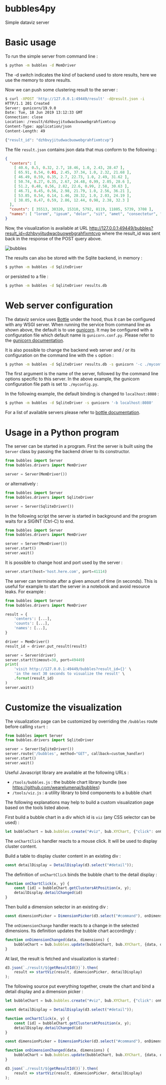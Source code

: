 # bubbles4py
Simple dataviz server

# Basic usage

To run the simple server from command line :
```bash
$ python -m bubbles -d MemDriver
```

The -d switch indicates the kind of backend used to store results, 
here we use the memory to store results.

Now we can push some clustering result to the server :
```bash
$ curl -XPOST 'http://127.0.0.1:49449/result' -d@result.json -i
HTTP/1.1 201 Created
Server: gunicorn/19.9.0
Date: Tue, 18 Jun 2019 13:12:33 GMT
Connection: close
Location: /result/dzhbvyjitudwacbuowebgrahfixmtcvp
Content-Type: application/json
Content-Length: 49

{"result_id": "dzhbvyjitudwacbuowebgrahfixmtcvp"}
```

The file ```result.json``` contains json data that mus conform to the 
following :

```json
{
  "centers": [
    [ 40.6, 0.5, 0.32, 2.7, 18.46, 1.0, 2.43, 28.47 ],
    [ 65.91, 0.54, 0.01, 2.45, 37.34, 1.0, 2.32, 21.68 ],
    [ 46.49, 0.59, 0.35, 2.7, 22.73, 1.0, 2.49, 31.62 ],
    [ 50.74, 0.27, 0.35, 2.67, 24.48, 0.99, 2.05, 28.6 ],
    [ 51.2, 0.48, 0.56, 2.82, 22.6, 0.99, 2.58, 30.63 ],
    [ 46.71, 0.45, 0.56, 2.98, 21.79, 1.0, 2.56, 36.21 ],
    [ 53.85, 0.54, 0.14, 1.46, 28.32, 1.0, 2.03, 24.19 ],
    [ 38.05, 0.47, 0.59, 2.86, 12.44, 0.98, 2.38, 32.3 ]
  ],
  "counts": [ 35513, 30320, 15310, 5792, 8119, 11805, 5739, 3708 ],
  "names": [ "lorem", "ipsum", "dolor", "sit", "amet", "consectetur", "adipiscing", "elit" ]
}
```
Now, the visualization is available at URL 
http://127.0.0.1:49449/bubbles?result_id=dzhbvyjitudwacbuowebgrahfixmtcvp
where the result_id was sent back in the response of the POST query above.

![bubbles]( bubbles.png "bubbles visualization" )

The results can also be stored with the Sqlite backend, in memory :
```bash
$ python -m bubbles -d SqliteDriver
```
or persisted to a file :
```bash
$ python -m bubbles -d SqliteDriver results.db
```

# Web server configuration

The dataviz service uses [Bottle](https://bottlepy.org/) under the hood, thus
it can be configured with any WSGI server. When running the service
from command line as shown above, the default is to use 
[gunicorn](https://gunicorn.org). It may be configured with a configuration
file which default name is `gunicorn.conf.py`. Please refer to the
[gunicorn documentation](http://docs.gunicorn.org/en/stable/configure.html).

It is also possible to change the backend web server and / or its
configuration on the command line with the `s` option :
```bash
$ python -m bubbles -d SqliteDriver results.db -s gunicorn '-c ./myconfig.py'
```
The first argument is the name of the server, followed by the command line
options specific to this server. In the above example, the gunicorn
configuration file path is set to `./myconfig.py`.

In the following example, the default binding is changed to `localhost:8080` :
```bash
$ python -m bubbles -d SqliteDriver -s gunicorn '-b localhost:8080'
```
For a list of available servers please refer to
[bottle documentation](https://bottlepy.org/docs/dev/deployment.html).

# Usage in a Python program

The server can be started in a program.
First the server is built using the `Server` class by passing the backend
driver to its constructor.
```python
from bubbles import Server
from bubbles.drivers import MemDriver

server = Server(MemDriver())
```
or alternatively :
```python
from bubbles import Server
from bubbles.drivers import SqliteDriver

server = Server(SqliteDriver())
```
In the following script
the server is started in background 
and the program waits for a SIGINT (Ctrl-C) to end.
```python
from bubbles import Server
from bubbles.drivers import MemDriver

server = Server(MemDriver())
server.start()
server.wait()
```
It is possible to change host and port used by the server :
```python
server.start(host='host.here.com', port=41114)
```

The server can terminate after a given amount of time (in seconds).
This is useful for example to start the server in a notebook
and avoid resource leaks. For example :
```python
from bubbles import Server
from bubbles.drivers import MemDriver

result = {
    'centers': [...],
    'counts': [...],
    'names': [...],
}

driver = MemDriver()
result_id = driver.put_result(result)

server = Server(driver)
server.start(timeout=30, port=49449)
print(
    'visit http://127.0.0.1:49449/bubbles?result_id={}' \
    'in the next 30 seconds to visualize the result' \
    .format(result_id)
)
server.wait()
```

# Customize the visualization

The visualization page can be customized by overriding the ```/bubbles``` 
route before calling `start` :
```python
from bubbles import Server
from bubbles.drivers import SqliteDriver

server = Server(SqliteDriver())
server.route('/bubbles', method="GET", callback=custom_handler)
server.start()
server.wait()
```

Useful Javascript library are available at the following URLs :
 - `/tools/bubbles.js` : the bubble chart library bundle
 (see https://github.com/wearelumenai/bubbles)
 - `/tools/viz.js` : a utility library to bind components to a bubble chart
 
The following explanations may help to build a custom visualization page
based on the tools listed above.

First build a bubble chart in a div which id is `viz` 
(any CSS selector can be used) :
```javascript
let bubbleChart = bub.bubbles.create("#viz", bub.XYChart, {"click": onChartClick});
```

The `onChartClick` handler reacts to a mouse click.
It will be used to display cluster content.

Build a table to display cluster content in an existing div :
```javascript
const detailDisplay = DetailDisplay(d3.select("#detail"));
```

The definition of `onChartClick` binds the bubble chart to the detail display :
```javascript
function onChartClick(x, y) {
    const [id] = bubbleChart.getClustersAtPosition(x, y);
    detailDisplay.detailChanged(id)
}
```

Then build a dimension selector in an existing div :
```javascript
const dimensionPicker = DimensionPicker(d3.select("#command"), onDimensionChange);
```
The `onDimensionChange` handler reacts to a change in the selected dimensions.
Its definition updates the bubble chart accordingly :
```javascript
function onDimensionChanged(data, dimensions) {
    bubbleChart = bub.bubbles.update(bubbleChart, bub.XYChart, {data, dimensions});
}
```

At last, the result is fetched and visualization is started :
```javascript
d3.json(`./result/${getResultId()}`).then(
    result => startViz(result, dimensionPicker, detailDisplay)
);
```

The following source put everything together,
create the chart and bind a detail display and a dimension picker :
```javascript
let bubbleChart = bub.bubbles.create("#viz", bub.XYChart, {"click": onChartClick});

const detailDisplay = DetailDisplay(d3.select("#detail"));

function onChartClick(x, y) {
    const [id] = bubbleChart.getClustersAtPosition(x, y);
    detailDisplay.detailChanged(id)
}

const dimensionPicker = DimensionPicker(d3.select("#command"), onDimensionChange);

function onDimensionChanged(data, dimensions) {
    bubbleChart = bub.bubbles.update(bubbleChart, bub.XYChart, {data, dimensions});
}

d3.json(`./result/${getResultId()}`).then(
    result => startViz(result, dimensionPicker, detailDisplay)
);
```

